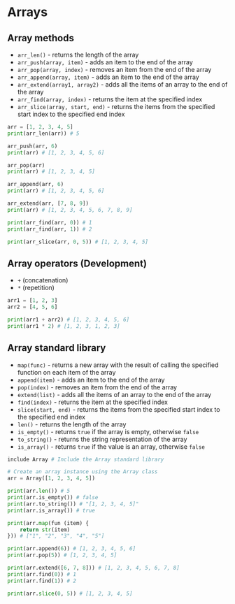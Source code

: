 # Arrays

## Array methods

- `arr_len()` - returns the length of the array
- `arr_push(array, item)` - adds an item to the end of the array
- `arr_pop(array, index)` - removes an item from the end of the array
- `arr_append(array, item)` - adds an item to the end of the array
- `arr_extend(array1, array2)` - adds all the items of an array to
  the end of the array
- `arr_find(array, index)` - returns the item at the specified index
- `arr_slice(array, start, end)` - returns the items from the specified
  start index to the specified end index

```py linenums="1" title="methods.rn"
arr = [1, 2, 3, 4, 5]
print(arr_len(arr)) # 5

arr_push(arr, 6)
print(arr) # [1, 2, 3, 4, 5, 6]

arr_pop(arr)
print(arr) # [1, 2, 3, 4, 5]

arr_append(arr, 6)
print(arr) # [1, 2, 3, 4, 5, 6]

arr_extend(arr, [7, 8, 9])
print(arr) # [1, 2, 3, 4, 5, 6, 7, 8, 9]

print(arr_find(arr, 0)) # 1
print(arr_find(arr, 1)) # 2

print(arr_slice(arr, 0, 5)) # [1, 2, 3, 4, 5]
```

## Array operators (Development)

- `+` (concatenation)
- `*` (repetition)

```py linenums="1" title="operators.rn"
arr1 = [1, 2, 3]
arr2 = [4, 5, 6]

print(arr1 + arr2) # [1, 2, 3, 4, 5, 6]
print(arr1 * 2) # [1, 2, 3, 1, 2, 3]
```

## Array standard library

- `map(func)` - returns a new array with the result of calling the specified
  function on each item of the array
- `append(item)` - adds an item to the end of the array
- `pop(index)` - removes an item from the end of the array
- `extend(list)` - adds all the items of an array to the end of the array
- `find(index)` - returns the item at the specified index
- `slice(start, end)` - returns the items from the specified start index to
  the specified end index
- `len()` - returns the length of the array
- `is_empty()` - returns `true` if the array is empty, otherwise `false`
- `to_string()` - returns the string representation of the array
- `is_array()` - returns `true` if the value is an array, otherwise `false`

```py linenums="1" title="array-standard-library.rn"
include Array # Include the Array standard library

# Create an array instance using the Array class
arr = Array([1, 2, 3, 4, 5])

print(arr.len()) # 5
print(arr.is_empty()) # false
print(arr.to_string()) # "[1, 2, 3, 4, 5]"
print(arr.is_array()) # true

print(arr.map(fun (item) {
    return str(item)
})) # ["1", "2", "3", "4", "5"]

print(arr.append(6)) # [1, 2, 3, 4, 5, 6]
print(arr.pop(5)) # [1, 2, 3, 4, 5]

print(arr.extend([6, 7, 8])) # [1, 2, 3, 4, 5, 6, 7, 8]
print(arr.find(0)) # 1
print(arr.find(1)) # 2

print(arr.slice(0, 5)) # [1, 2, 3, 4, 5]
```
